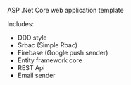 ASP .Net Core web application template

Includes:
  * DDD style
  * Srbac (Simple Rbac)
  * Firebase (Google push sender)
  * Entity framework core
  * REST Api
  * Email sender
